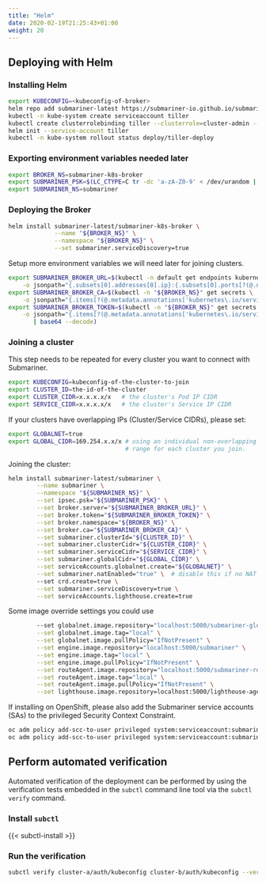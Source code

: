```yaml
---
title: "Helm"
date: 2020-02-19T21:25:43+01:00
weight: 20
---
```


## Deploying with Helm

### Installing Helm

```bash
export KUBECONFIG=<kubeconfig-of-broker>
helm repo add submariner-latest https://submariner-io.github.io/submariner-charts/charts
kubectl -n kube-system create serviceaccount tiller
kubectl create clusterrolebinding tiller --clusterrole=cluster-admin --serviceaccount=kube-system:tiller
helm init --service-account tiller
kubectl -n kube-system rollout status deploy/tiller-deploy
```

### Exporting environment variables needed later

```bash
export BROKER_NS=submariner-k8s-broker
export SUBMARINER_PSK=$(LC_CTYPE=C tr -dc 'a-zA-Z0-9' < /dev/urandom | fold -w 64 | head -n 1)
export SUBMARINER_NS=submariner
```

### Deploying the Broker

```bash
helm install submariner-latest/submariner-k8s-broker \
             --name "${BROKER_NS}" \
             --namespace "${BROKER_NS}" \
             --set submariner.serviceDiscovery=true
```

Setup more environment variables we will need later for joining clusters.

```bash
export SUBMARINER_BROKER_URL=$(kubectl -n default get endpoints kubernetes \
    -o jsonpath="{.subsets[0].addresses[0].ip}:{.subsets[0].ports[?(@.name=='https')].port}")
export SUBMARINER_BROKER_CA=$(kubectl -n "${BROKER_NS}" get secrets \
    -o jsonpath="{.items[?(@.metadata.annotations['kubernetes\.io/service-account\.name']=='${BROKER_NS}-client')].data['ca\.crt']}")
export SUBMARINER_BROKER_TOKEN=$(kubectl -n "${BROKER_NS}" get secrets \
    -o jsonpath="{.items[?(@.metadata.annotations['kubernetes\.io/service-account\.name']=='${BROKER_NS}-client')].data.token}" \
       | base64 --decode)
```

### Joining a cluster

This step needs to be repeated for every cluster you want to connect with Submariner.

```bash
export KUBECONFIG=kubeconfig-of-the-cluster-to-join
export CLUSTER_ID=the-id-of-the-cluster
export CLUSTER_CIDR=x.x.x.x/x   # the cluster's Pod IP CIDR
export SERVICE_CIDR=x.x.x.x/x   # the cluster's Service IP CIDR
```

If your clusters have overlapping IPs (Cluster/Service CIDRs), please set:

```bash
export GLOBALNET=true
export GLOBAL_CIDR=169.254.x.x/x # using an individual non-overlapping
                                 # range for each cluster you join.
```

Joining the cluster:

```bash
helm install submariner-latest/submariner \
        --name submariner \
        --namespace "${SUBMARINER_NS}" \
        --set ipsec.psk="${SUBMARINER_PSK}" \
        --set broker.server="${SUBMARINER_BROKER_URL}" \
        --set broker.token="${SUBMARINER_BROKER_TOKEN}" \
        --set broker.namespace="${BROKER_NS}" \
        --set broker.ca="${SUBMARINER_BROKER_CA}" \
        --set submariner.clusterId="${CLUSTER_ID}" \
        --set submariner.clusterCidr="${CLUSTER_CIDR}" \
        --set submariner.serviceCidr="${SERVICE_CIDR}" \
        --set submariner.globalCidr="${GLOBAL_CIDR}" \
        --set serviceAccounts.globalnet.create="${GLOBALNET}" \
        --set submariner.natEnabled="true" \  # disable this if no NAT will happen between gateways
        --set crd.create=true \
        --set submariner.serviceDiscovery=true \
        --set serviceAccounts.lighthouse.create=true
```

Some image override settings you could use

```bash
        --set globalnet.image.repository="localhost:5000/submariner-globalnet" \
        --set globalnet.image.tag="local" \
        --set globalnet.image.pullPolicy="IfNotPresent" \
        --set engine.image.repository="localhost:5000/submariner" \
        --set engine.image.tag="local" \
        --set engine.image.pullPolicy="IfNotPresent" \
        --set routeAgent.image.repository="localhost:5000/submariner-route-agent" \
        --set routeAgent.image.tag="local" \
        --set routeAgent.image.pullPolicy="IfNotPresent" \
        --set lighthouse.image.repository=localhost:5000/lighthouse-agent
```

If installing on OpenShift, please also add the Submariner service accounts (SAs) to the
privileged Security Context Constraint.

```bash
oc adm policy add-scc-to-user privileged system:serviceaccount:submariner:submariner-routeagent
oc adm policy add-scc-to-user privileged system:serviceaccount:submariner:submariner-engine
```

## Perform automated verification

Automated verification of the deployment can be performed by using the verification
tests embedded in the `subctl` command line tool via the `subctl verify` command.

### Install `subctl`

{{< subctl-install >}}

### Run the verification

```bash
subctl verify cluster-a/auth/kubeconfig cluster-b/auth/kubeconfig --verbose
```

